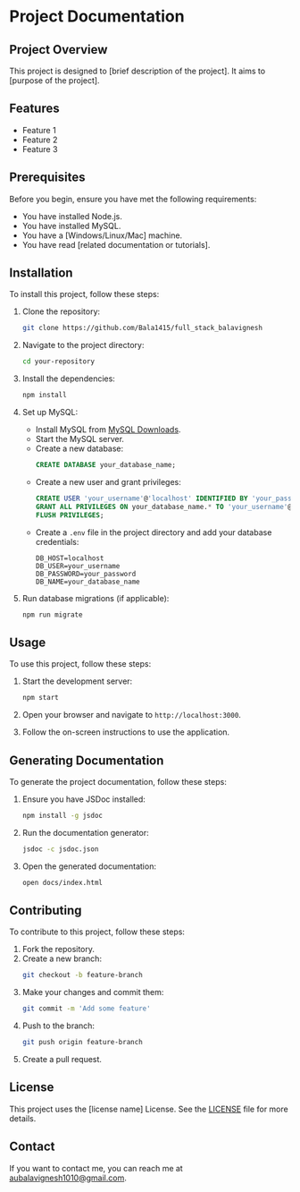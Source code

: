 # Project Documentation

## Project Overview
This project is designed to [brief description of the project]. It aims to [purpose of the project].

## Features
- Feature 1
- Feature 2
- Feature 3

## Prerequisites
Before you begin, ensure you have met the following requirements:
- You have installed Node.js.
- You have installed MySQL.
- You have a [Windows/Linux/Mac] machine.
- You have read [related documentation or tutorials].

## Installation
To install this project, follow these steps:

1. Clone the repository:
    ```sh
    git clone https://github.com/Bala1415/full_stack_balavignesh
    ```

2. Navigate to the project directory:
    ```sh
    cd your-repository
    ```

3. Install the dependencies:
    ```sh
    npm install
    ```

4. Set up MySQL:
    - Install MySQL from [MySQL Downloads](https://dev.mysql.com/downloads/).
    - Start the MySQL server.
    - Create a new database:
        ```sql
        CREATE DATABASE your_database_name;
        ```
    - Create a new user and grant privileges:
        ```sql
        CREATE USER 'your_username'@'localhost' IDENTIFIED BY 'your_password';
        GRANT ALL PRIVILEGES ON your_database_name.* TO 'your_username'@'localhost';
        FLUSH PRIVILEGES;
        ```
    - Create a `.env` file in the project directory and add your database credentials:
        ```env
        DB_HOST=localhost
        DB_USER=your_username
        DB_PASSWORD=your_password
        DB_NAME=your_database_name
        ```

5. Run database migrations (if applicable):
    ```sh
    npm run migrate
    ```

## Usage
To use this project, follow these steps:

1. Start the development server:
    ```sh
    npm start
    ```

2. Open your browser and navigate to `http://localhost:3000`.

3. Follow the on-screen instructions to use the application.

## Generating Documentation
To generate the project documentation, follow these steps:

1. Ensure you have JSDoc installed:
    ```sh
    npm install -g jsdoc
    ```

2. Run the documentation generator:
    ```sh
    jsdoc -c jsdoc.json
    ```

3. Open the generated documentation:
    ```sh
    open docs/index.html
    ```

## Contributing
To contribute to this project, follow these steps:

1. Fork the repository.
2. Create a new branch:
    ```sh
    git checkout -b feature-branch
    ```
3. Make your changes and commit them:
    ```sh
    git commit -m 'Add some feature'
    ```
4. Push to the branch:
    ```sh
    git push origin feature-branch
    ```
5. Create a pull request.

## License
This project uses the [license name] License. See the [LICENSE](LICENSE) file for more details.

## Contact
If you want to contact me, you can reach me at aubalavignesh1010@gmail.com.
